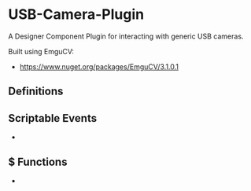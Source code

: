 # USB-Camera-Plugin

A Designer Component Plugin for interacting with generic USB cameras.

Built using EmguCV:
- https://www.nuget.org/packages/EmguCV/3.1.0.1

## Definitions

Scriptable Events
- 
- 

$ Functions
- 
- 